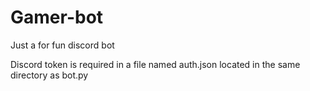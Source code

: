 # Gamer-bot
Just a for fun discord bot

Discord token is required in a file named auth.json located in the same directory as bot.py
